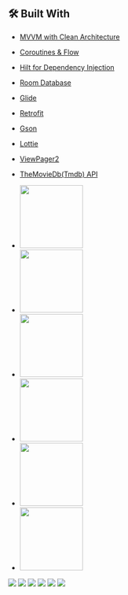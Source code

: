 ## 🛠 Built With
- [MVVM with Clean Architecture](https://www.toptal.com/android/android-apps-mvvm-with-clean-architecture)
- [Coroutines & Flow](https://developer.android.com/kotlin/flow)
- [Hilt for Dependency Injection](https://developer.android.com/training/dependency-injection/hilt-android)
- [Room Database](https://developer.android.com/training/data-storage/room)
- [Glide](https://github.com/bumptech/glide)
- [Retrofit](https://square.github.io/retrofit)
- [Gson](https://github.com/google/gson)
- [Lottie](https://github.com/LottieFiles/lottie-android)
- [ViewPager2](https://developer.android.com/jetpack/androidx/releases/viewpager2)
- [TheMovieDb(Tmdb) API](https://developers.themoviedb.org/3)

- <img src="https://github.com/kareem96/TMDBMini/blob/master/screenshots/screen1.png" width="128"/>
- <img src="https://github.com/kareem96/TMDBMini/blob/master/screenshots/screen2.png" width="128"/>
- <img src="https://github.com/kareem96/TMDBMini/blob/master/screenshots/screen3.png" width="128"/>
- <img src="https://github.com/kareem96/TMDBMini/blob/master/screenshots/screen4.png" width="128"/>
- <img src="https://github.com/kareem96/TMDBMini/blob/master/screenshots/screen5.png" width="128"/>
- <img src="https://github.com/kareem96/TMDBMini/blob/master/screenshots/screen6.png" width="128"/>


![](https://github.com/kareem96/TMDBMini/blob/master/screenshots/screen1.png)
![](https://github.com/kareem96/TMDBMini/blob/master/screenshots/screen2.png)
![](https://github.com/kareem96/TMDBMini/blob/master/screenshots/screen3.png)
![](https://github.com/kareem96/TMDBMini/blob/master/screenshots/screen4.png)
![](https://github.com/kareem96/TMDBMini/blob/master/screenshots/screen5.png)
![](https://github.com/kareem96/TMDBMini/blob/master/screenshots/screen6.png)


